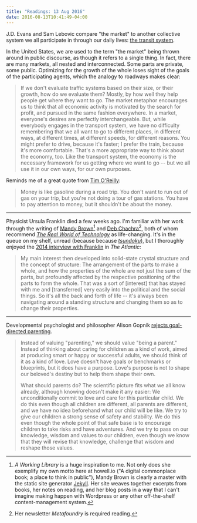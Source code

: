 ```yaml
---
title: "Readings: 13 Aug 2016"
date: 2016-08-13T10:41:49-04:00
---
```


J.D. Evans and Sam Lebovic compare "the market" to another collective system we all participate in through our daily lives: [the transit system](https://www.dissentmagazine.org/online_articles/market-economy-bad-metaphor-transit "This Is Not a Market").

In the United States, we are used to the term "the market" being thrown around in public discourse, as though it refers to a single thing. In fact, there are many markets, all nested and interconnected. Some parts are private, some public. Optimizing for the growth of the whole loses sight of the goals of the participating agents, which the analogy to roadways makes clear:

> If we don't evaluate traffic systems based on their size, or their growth, how do we evaluate them? Mostly, by how well they help people get where they want to go. The market metaphor encourages us to think that all economic activity is motivated by the search for profit, and pursued in the same fashion everywhere. In a market, everyone's desires are perfectly interchangeable. But, while everybody engages in the transport system, we have no difficulty remembering that we all want to go to different places, in different ways, at different times, at different speeds, for different reasons. You might prefer to drive, because it's faster; I prefer the train, because it's more comfortable. That's a more appropriate way to think about the economy, too. Like the transport system, the economy is the necessary framework for us getting where we want to go -- but we all use it in our own ways, for our own purposes.

Reminds me of a great quote from [Tim O'Reilly](http://www.inc.com/magazine/20100501/the-oracle-of-silicon-valley.html "The Oracle of Silicon Valley"):

> Money is like gasoline during a road trip. You don't want to run out of gas on your trip, but you're not doing a tour of gas stations. You have to pay attention to money, but it shouldn't be about the money.

---

Physicist Ursula Franklin died a few weeks ago. I'm familiar with her work through the writing of [Mandy Brown](http://aworkinglibrary.com/reading/real-world-of-technology/ "A Working Library - The Real World of Technology")[^1] and [Deb Chachra](https://tinyletter.com/metafoundry/letters/metafoundry-9-resonant-transformers)[^2], both of whom recommend [_The Real World of Technology_](https://www.amazon.com/dp/088784636X "The Real World of Technology") as life-changing. It's in the queue on my shelf, unread (because because [_tsundoku_](https://en.wikipedia.org/wiki/Tsundoku "Wikipedia: Tsundoku")), but I thoroughly enjoyed the [2014 interview with Franklin](http://www.theatlantic.com/technology/archive/2014/03/amazing-structure-a-conversation-with-ursula-franklin/284349/ "Amazing Structure: A Conversation with Ursula Franklin") in _The Atlantic_:

> My main interest then developed into solid-state crystal structure and the concept of structure: The arrangement of the parts to make a whole, and how the properties of the whole are not just the sum of the parts, but profoundly affected by the respective positioning of the parts to form the whole. That was a sort of [interest] that has stayed with me and [transferred] very easily into the political and the social things. So it's all the back and forth of life -- it's always been navigating around a standing structure and changing them so as to change their properties.

---

Developmental psychologist and philosopher Alison Gopnik [rejects goal-directed parenting](https://www.wsj.com/articles/a-manifesto-against-parenting-1467991745).

> Instead of valuing "parenting," we should value "being a parent." Instead of thinking about caring for children as a kind of work, aimed at producing smart or happy or successful adults, we should think of it as a kind of love. Love doesn't have goals or benchmarks or blueprints, but it does have a purpose. Love's purpose is not to shape our beloved's destiny but to help them shape their own.
>
> What should parents do? The scientific picture fits what we all know already, although knowing doesn't make it any easier: We unconditionally commit to love and care for this particular child. We do this even though all children are different, all parents are different, and we have no idea beforehand what our child will be like. We try to give our children a strong sense of safety and stability. We do this even though the whole point of that safe base is to encourage children to take risks and have adventures. And we try to pass on our knowledge, wisdom and values to our children, even though we know that they will revise that knowledge, challenge that wisdom and reshape those values.

[^1]: _A Working Library_ is a huge inspiration to me. Not only does she exemplify my own motto here at howell.io ("A digital commonplace book; a place to think in public"), Mandy Brown is clearly a master with the static site generator [Jekyll](http://jekyllrb.com "Jekyll"). Her site weaves together excerpts from books, her notes on reading, and her blog posts in a way that I can't imagine making happen with Wordpress or any other off-the-shelf content-management system.
[^2]: Her newsletter _Metafoundry_ is required reading.
